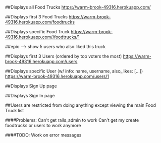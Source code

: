##Displays all Food Trucks
https://warm-brook-49316.herokuapp.com/


##Displays first 3 Food Trucks
https://warm-brook-49316.herokuapp.com/foodtrucks

##Displays specific Food Truck
https://warm-brook-49316.herokuapp.com//foodtrucks/1


  ##epic --> show 5 users who also liked this truck


##Displays first 3 Users (ordered by top voters the most)
https://warm-brook-49316.herokuapp.com/users

##Displays specific User (w/ info: name, username, also_likes: [...])
https://warm-brook-49316.herokuapp.com/users/1

##Displays Sign Up page


##Displays Sign In page


##Users are restricted from doing anything except viewing the main Food Truck list





####Problems:
Can't get rails_admin to work
Can't get my create foodtrucks or users to work anymore


####TODO:
Work on error messages
